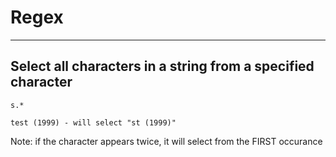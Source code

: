 # Regex
----------

## Select all characters in a string from a specified character

    s.*

    test (1999) - will select "st (1999)"

Note: if the character appears twice, it will select from the FIRST occurance
